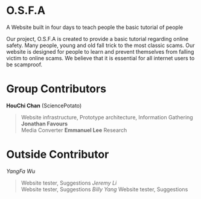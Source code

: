 # O.S.F.A

A Website built in four days to teach people the basic tutorial of people

Our project, O.S.F.A is created to provide a basic tutorial regarding online safety. Many people, young and old fall trick to the most classic scams. Our website is designed for people to learn and prevent themselves from falling victim to online scams. We believe that it is essential for all internet users to be scamproof.

# Group Contributors 
**HouChi Chan** (SciencePotato) 
>Website infrastructure, Prototype architecture, Information Gathering
**Jonathan Favours**  
> Media Converter 
**Emmanuel Lee** 
> Research

# Outside Contributor
*YangFa Wu* 
> Website tester, Suggestions 
*Jeremy Li*  
> Website tester, Suggestions 
*Billy Yang* 
> Website tester, Suggestions 